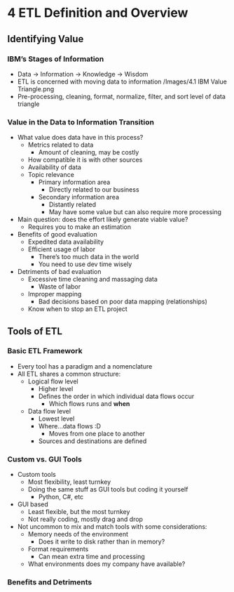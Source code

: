 # 4 ETL Definition and Overview
## Identifying Value
### IBM’s Stages of Information
- Data -> Information -> Knowledge -> Wisdom
- ETL is concerned with moving data to information
 /Images/4.1 IBM Value Triangle.png
 - Pre-processing, cleaning, format, normalize, filter, and sort level of data triangle 
 ### Value in the Data to Information Transition
 - What value does data have in this process?
	 - Metrics related to data
		 - Amount of cleaning, may be costly
	 - How compatible it is with other sources
	 - Availability of data
	 - Topic relevance
		 - Primary information area
			 - Directly related to our business
		 - Secondary information area 
			 - Distantly related
			 - May have some value but can also require more processing
 - Main question: does the effort likely generate viable value?
	 - Requires you to make an estimation
 - Benefits of good evaluation
	 - Expedited data availability
	 - Efficient usage of labor
		 - There’s too much data in the world
		 - You need to use dev time wisely
 - Detriments of bad evaluation
	 - Excessive time cleaning and massaging data
		 - Waste of labor
	 - Improper mapping
		 - Bad decisions based on poor data mapping (relationships)
	 - Know when to stop an ETL project
## Tools of ETL
### Basic ETL Framework
- Every tool has a paradigm and a nomenclature
- All ETL shares a common structure:
	- Logical flow level
		- Higher level
		- Defines the order in which individual data flows occur
			- Which flows runs and **when** 
	- Data flow level
		- Lowest level
		- Where...data flows :D 
			- Moves from one place to another
		- Sources and destinations are defined
### Custom vs. GUI Tools
- Custom tools
	- Most flexibility, least turnkey
	- Doing the same stuff as GUI tools but coding it yourself 
		- Python, C#, etc
- GUI based
	- Least flexible, but the most turnkey
	- Not really coding, mostly drag and drop
- Not uncommon to mix and match tools with some considerations:
	- Memory needs of the environment
		- Does it write to disk rather than in memory?
	- Format requirements
		- Can mean extra time and processing
	- What environments does my company have available? 
### Benefits and Detriments